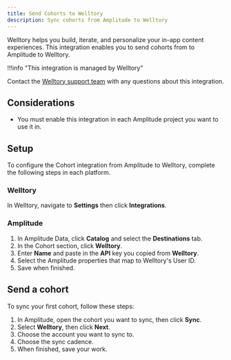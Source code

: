 ```yaml
---
title: Send Cohorts to Welltory
description: Sync cohorts from Amplitude to Welltory
---
```


Welltory helps you build, iterate, and personalize your in-app content experiences. This integration enables you to send cohorts from to Amplitude to Welltory.

!!!info "This integration is managed by Welltory"

  Contact the [Welltory support team](https://welltory.com/) with any questions about this integration.

## Considerations

- You must enable this integration in each Amplitude project you want to use it in.

## Setup

To configure the Cohort integration from Amplitude to Welltory, complete the following steps in each platform.

### Welltory 

In Welltory, navigate to **Settings** then click **Integrations**.

### Amplitude

1. In Amplitude Data, click **Catalog** and select the **Destinations** tab.
2. In the Cohort section, click **Welltory**.
3. Enter **Name** and paste in the **API** key you copied from **Welltory**.
4. Select the Amplitude properties that map to Welltory's User ID.
5. Save when finished.

## Send a cohort

To sync your first cohort, follow these steps:

1. In Amplitude, open the cohort you want to sync, then click **Sync**.
2. Select **Welltory**, then click **Next**.
3. Choose the account you want to sync to.
4. Choose the sync cadence.
5. When finished, save your work.
